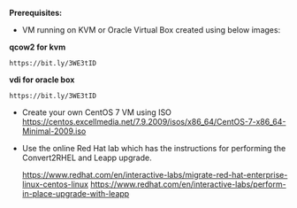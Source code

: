 **Prerequisites:**

- VM running on KVM or Oracle Virtual Box created using below images:

**qcow2 for kvm**  

    https://bit.ly/3WE3tID

**vdi for oracle box**

    https://bit.ly/3WE3tID

- Create your own CentOS 7 VM using ISO https://centos.excellmedia.net/7.9.2009/isos/x86_64/CentOS-7-x86_64-Minimal-2009.iso

-  Use the online Red Hat lab which has the instructions for performing the Convert2RHEL and Leapp upgrade.

    https://www.redhat.com/en/interactive-labs/migrate-red-hat-enterprise-linux-centos-linux
    https://www.redhat.com/en/interactive-labs/perform-in-place-upgrade-with-leapp
